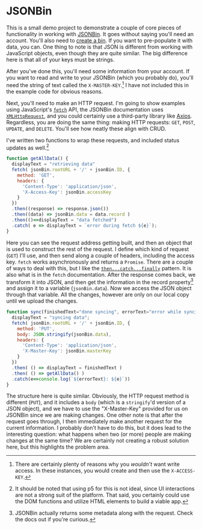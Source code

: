 # JSONBin

This is a small demo project to demonstrate a couple of core pieces of functionality in working with [JSONBin](https://jsonbin.io/). It goes without saying you'll need an account. You'll also need to [create a bin](https://jsonbin.io/app/bins). If you want to pre-populate it with data, you can. One thing to note is that JSON is different from working with JavaScript objects, even though they are quite similar. The big difference here is that all of your keys must be strings. 

After you've done this, you'll need some information from your account. If you want to read and write to your JSONBin (which you probably do), you'll need the string of text called the `X-MASTER-KEY`.[^1] I have not included this in the example code for obvious reasons. 

Next, you'll need to make an HTTP request. I'm going to show examples using JavaScript's [`fetch`](https://developer.mozilla.org/en-US/docs/Web/API/Fetch_API) API, the JSONBin documentation uses [`XMLHttpRequest`](https://developer.mozilla.org/en-US/docs/Web/API/XMLHttpRequest), and you could certainly use a third-party library like [Axios](https://axios-http.com/). Regardless, you are doing the same thing: making HTTP requests: `GET`, `POST`, `UPDATE`, and `DELETE`. You'll see how neatly these align with CRUD.

I've written two functions to wrap these requests, and included status updates as well.[^2]

```javascript
function getAllData() {
  displayText = "retrieving data"
  fetch( jsonBin.rootURL + '/' + jsonBin.ID, {
    method: 'GET',
    headers: {
      'Content-Type': 'application/json',
      'X-Access-Key': jsonBin.accessKey
    }
  })
  .then((response) => response.json())
  .then((data) => jsonBin.data = data.record )
  .then(()=>displayText = "data fetched")
  .catch( e => displayText = `error during fetch ${e}`);  
}
```

Here you can see the request address getting built, and then an object that is used to construct the rest of the request. I define which kind of request (`GET`) I'll use, and then send along a couple of headers, including the access key. `fetch` works asynchronously and returns a `Promise`. There are a couple of ways to deal with this, but I like the [`then...catch...finally`](https://developer.mozilla.org/en-US/docs/Web/JavaScript/Reference/Global_Objects/Promise) pattern. It is also what is in the `fetch` documentation. After the response comes back, we transform it into JSON, and then get the information in the record property[^3] and assign it to a variable (`jsonBin.data`). Now we access the JSON object through that variable. All the changes, however are only on our local copy until we upload the changes. 

```javascript
function sync(finishedText="done syncing", errorText="error while syncing") {
  displayText = "syncing data";
  fetch( jsonBin.rootURL + '/' + jsonBin.ID, {
    method: 'PUT',
    body: JSON.stringify(jsonBin.data),
    headers: {
      'Content-Type': 'application/json',
      'X-Master-Key': jsonBin.masterKey
    }
  })
  .then( () => displayText = finishedText )
  .then( () => getAllData() )
  .catch(e=>console.log(`${errorText}: ${e}`))  
}
```

The structure here is quite similar. Obviously, the HTTP request method is different (`PUT`), and it includes a `body` (which is a `stringify`'d version of a JSON object), and we have to use the "X-Master-Key" provided for us on JSONBin since we are making changes. One other note is that after the request goes through, I then immediately make another request for the current information. I probably don't have to do this, but it does lead to the interesting question: what happens when two (or more) people are making changes at the same time? We are certainly not creating a robust solution here, but this highlights the problem area. 

<!-- Footnotes -->
[^1]: There are certainly plenty of reasons why you _wouldn't_ want write access. In these instances, you would create and then use the `X-ACCESS-KEY`.
[^2]: It should be noted that using p5 for this is not ideal, since UI interactions are not a strong suit of the platform. That said, you certainly could use the DOM functions and utilize HTML elements to build a viable app.
[^3]: JSONBin actually returns some metadata along with the request. Check the docs out if you're curious. 